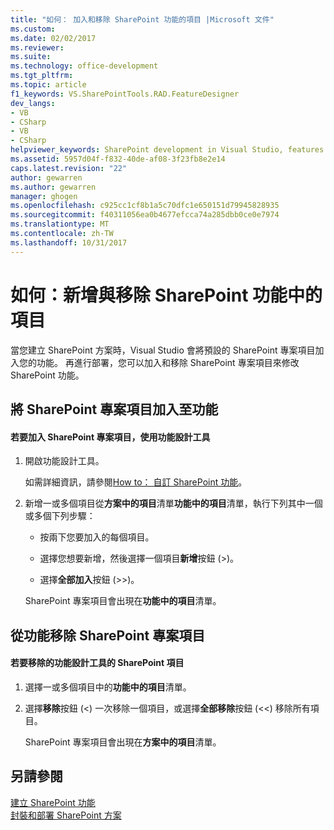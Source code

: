 ```yaml
---
title: "如何： 加入和移除 SharePoint 功能的項目 |Microsoft 文件"
ms.custom: 
ms.date: 02/02/2017
ms.reviewer: 
ms.suite: 
ms.technology: office-development
ms.tgt_pltfrm: 
ms.topic: article
f1_keywords: VS.SharePointTools.RAD.FeatureDesigner
dev_langs:
- VB
- CSharp
- VB
- CSharp
helpviewer_keywords: SharePoint development in Visual Studio, features
ms.assetid: 5957d04f-f832-40de-af08-3f23fb8e2e14
caps.latest.revision: "22"
author: gewarren
ms.author: gewarren
manager: ghogen
ms.openlocfilehash: c925cc1cf8b1a5c70dfc1e650151d79945828935
ms.sourcegitcommit: f40311056ea0b4677efcca74a285dbb0ce0e7974
ms.translationtype: MT
ms.contentlocale: zh-TW
ms.lasthandoff: 10/31/2017
---
```

# <a name="how-to-add-and-remove-items-to-sharepoint-features"></a>如何：新增與移除 SharePoint 功能中的項目
  當您建立 SharePoint 方案時，Visual Studio 會將預設的 SharePoint 專案項目加入您的功能。 再進行部署，您可以加入和移除 SharePoint 專案項目來修改 SharePoint 功能。  
  
## <a name="adding-sharepoint-project-items-to-a-feature"></a>將 SharePoint 專案項目加入至功能  
  
#### <a name="to-add-sharepoint-project-items-with-the-feature-designer"></a>若要加入 SharePoint 專案項目，使用功能設計工具  
  
1.  開啟功能設計工具。  
  
     如需詳細資訊，請參閱[How to： 自訂 SharePoint 功能](../sharepoint/how-to-customize-a-sharepoint-feature.md)。  
  
2.  新增一或多個項目從**方案中的項目**清單**功能中的項目**清單，執行下列其中一個或多個下列步驟：  
  
    -   按兩下您要加入的每個項目。  
  
    -   選擇您想要新增，然後選擇一個項目**新增**按鈕 (>)。  
  
    -   選擇**全部加入**按鈕 (>>)。  
  
     SharePoint 專案項目會出現在**功能中的項目**清單。  
  
## <a name="removing-sharepoint-project-items-from-a-feature"></a>從功能移除 SharePoint 專案項目  
  
#### <a name="to-remove-sharepoint-items-with-the-feature-designer"></a>若要移除的功能設計工具的 SharePoint 項目  
  
1.  選擇一或多個項目中的**功能中的項目**清單。  
  
2.  選擇**移除**按鈕 (<) 一次移除一個項目，或選擇**全部移除**按鈕 (<<) 移除所有項目。  
  
     SharePoint 專案項目會出現在**方案中的項目**清單。  
  
## <a name="see-also"></a>另請參閱  
 [建立 SharePoint 功能](../sharepoint/creating-sharepoint-features.md)   
 [封裝和部署 SharePoint 方案](../sharepoint/packaging-and-deploying-sharepoint-solutions.md)  
  
  